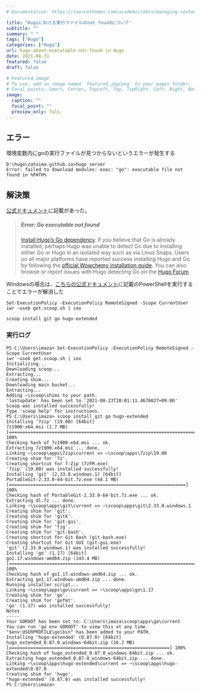 ```yaml
---
# Documentation: https://sourcethemes.com/academic/docs/managing-content/

title: "Hugoにおける実行ファイルのnot foundについて"
subtitle: ""
summary: " "
tags: ["Hugo"]
categories: ["Hugo"]
url: hugo-about-executable-not-found in Hugo
date: 2021-08-31
featured: false
draft: false

# Featured image
# To use, add an image named `featured.jpg/png` to your pages folder.
# Focal points: Smart, Center, TopLeft, Top, TopRight, Left, Right, BottomLeft, Bottom, BottomRight.
image:
  caption: ""
  focal_point: ""
  preview_only: fals
---
```


## エラー

環境変数内にgoの実行ファイルが見つからないというエラーが発生する

```
D:\hugo\zatoima.github.io>hugo server
Error: failed to download modules: exec: "go": executable file not found in %PATH%
```

## 解決策

[公式ドキュメント](https://wowchemy.com/docs/guide/troubleshooting/#error-go-executable-not-found)に記載があった。

> ##### Error: Go executable not found
>
> [Install Hugo’s Go dependency](https://wowchemy.com/docs/getting-started/install-hugo-extended/). If you believe that Go is already installed, perhaps Hugo was unable to detect Go due to installing either Go or Hugo in an isolated way such as via Linux Snaps. Users on all major platforms have reported success installing Hugo and Go by following the [official Wowchemy installation guide](https://wowchemy.com/docs/getting-started/install-hugo-extended/). You can also browse or report issues with Hugo detecting Go on the [Hugo Forum](https://discourse.gohugo.io/).

Windowsの場合は、[こちらの公式ドキュメント](https://wowchemy.com/docs/getting-started/install-hugo-extended/)に記載のPowerShellを実行することでエラーが解消した

```
Set-ExecutionPolicy -ExecutionPolicy RemoteSigned -Scope CurrentUser
iwr -useb get.scoop.sh | iex
```

```
scoop install git go hugo-extended
```

### 実行ログ

```
PS C:\Users\imaza> Set-ExecutionPolicy -ExecutionPolicy RemoteSigned -Scope CurrentUser
iwr -useb get.scoop.sh | iex
Initializing...
Downloading scoop...
Extracting...
Creating shim...
Downloading main bucket...
Extracting...
Adding ~\scoop\shims to your path.
'lastupdate' has been set to '2021-08-23T20:01:11.4676027+09:00'
Scoop was installed successfully!
Type 'scoop help' for instructions.
PS C:\Users\imaza> scoop install git go hugo-extended
Installing '7zip' (19.00) [64bit]
7z1900-x64.msi (1.7 MB) [=====================================================================================] 100%
Checking hash of 7z1900-x64.msi ... ok.
Extracting 7z1900-x64.msi ... done.
Linking ~\scoop\apps\7zip\current => ~\scoop\apps\7zip\19.00
Creating shim for '7z'.
Creating shortcut for 7-Zip (7zFM.exe)
'7zip' (19.00) was installed successfully!
Installing 'git' (2.33.0.windows.1) [64bit]
PortableGit-2.33.0-64-bit.7z.exe (44.1 MB) [==================================================================] 100%
Checking hash of PortableGit-2.33.0-64-bit.7z.exe ... ok.
Extracting dl.7z ... done.
Linking ~\scoop\apps\git\current => ~\scoop\apps\git\2.33.0.windows.1
Creating shim for 'git'.
Creating shim for 'gitk'.
Creating shim for 'git-gui'.
Creating shim for 'tig'.
Creating shim for 'git-bash'.
Creating shortcut for Git Bash (git-bash.exe)
Creating shortcut for Git GUI (git-gui.exe)
'git' (2.33.0.windows.1) was installed successfully!
Installing 'go' (1.17) [64bit]
go1.17.windows-amd64.zip (143.4 MB) [=========================================================================] 100%
Checking hash of go1.17.windows-amd64.zip ... ok.
Extracting go1.17.windows-amd64.zip ... done.
Running installer script...
Linking ~\scoop\apps\go\current => ~\scoop\apps\go\1.17
Creating shim for 'go'.
Creating shim for 'gofmt'.
'go' (1.17) was installed successfully!
Notes
-----
Your GOROOT has been set to: C:\Users\imaza\scoop\apps\go\current
You can run 'go env GOROOT' to view this at any time.
"$env:USERPROFILE\go\bin" has been added to your PATH.
Installing 'hugo-extended' (0.87.0) [64bit]
hugo_extended_0.87.0_windows-64bit.zip (16.2 MB) [============================================================] 100%
Checking hash of hugo_extended_0.87.0_windows-64bit.zip ... ok.
Extracting hugo_extended_0.87.0_windows-64bit.zip ... done.
Linking ~\scoop\apps\hugo-extended\current => ~\scoop\apps\hugo-extended\0.87.0
Creating shim for 'hugo'.
'hugo-extended' (0.87.0) was installed successfully!
PS C:\Users\imaza>
```

